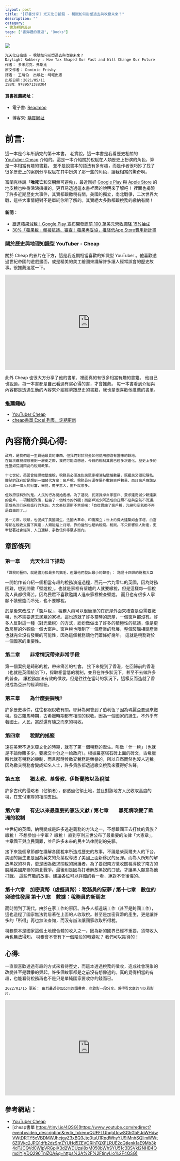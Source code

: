 ```yaml
---
layout: post
title: "[好書分享] 光天化日搶錢 - 稅賦如何形塑過去與改變未來？"
description: ""
category: 
- 書海裡的漫遊
tags: ["書海裡的漫遊", "Books"]
---
```


<div><a href="http://moo.im/a/9egioH" title="光天化日搶錢"><img src="https://cdn.readmoo.com/cover/in/ncqapdo_210x315.jpg?v=0"></a></div>




```
光天化日搶錢 - 稅賦如何形塑過去與改變未來？
Daylight Robbery : How Tax Shaped Our Past and Will Change Our Future
作者： 多米尼克．弗斯比  
原文作者： Dominic Frisby  
譯者： 王曉伯  出版社：時報出版 
出版日期：2021/05/11 
ISBN: 9789571388304
```

#### 買書推薦網址：

- 電子書: [Readmoo](http://moo.im/a/9egioH)

- 博客來: [購買網址](https://www.books.com.tw/exep/assp.php/kkdailin/products/0010890556?sloc=main&utm_source=kkdailin&utm_medium=ap-books&utm_content=recommend&utm_campaign=ap-202108)


# 前言:


這一本是今年所讀完的第十本書。 老實說，這一本書是我看歷史相關的 [YouTuber Cheap](https://www.youtube.com/channel/UCGGrblndNzi86WY5lJkQJiA) 介紹的。這是一本介紹關於稅賦在人類歷史上扮演的角色，算是一本相當有趣的書籍。 並不是說書本的語法有多有趣，而是作者很巧妙了找了很多歷史上的案例分享稅賦在其中扮演了那一些的角色，讓我相當的驚奇啊。

富蘭克林說「**唯死亡**和交**稅**無可避免」，最近剛好 [Google Play](https://www.inside.com.tw/article/22882-google-play-cut-commissions-to-15-from-30) 與 [Apple Store](https://www.bnext.com.tw/article/64765/apple-app-store-tax) 的地皮稅也吵得沸沸攘攘的，更容易透過這本書裡面的說明來了解吧！ 裡面也揭曉了許多近期歷史大事件，其實都跟繳稅有關，美國的獨立，南北戰爭，二次世界大戰，這些大事情絕對不是單純你所了解的。其實絕大多數都跟稅務的繳納有關！ 

#### 新聞：

- [跟進蘋果減稅！Google Play 宣布開發商前 100 萬美元營收調降 15%抽成](https://www.inside.com.tw/article/22882-google-play-cut-commissions-to-15-from-30)
- [30%「蘋果稅」頻被抗議、審查！蘋果再妥協，推降低App Store費用新計畫](https://www.bnext.com.tw/article/64765/apple-app-store-tax)

### 關於歷史與地理知識型 YouTuber - Cheap 

關於 Cheap 的影片在下方，這是我近期相當喜歡的知識型 YouTuber 。他喜歡透過世紀帝國的遊戲畫面，或是精美的美工繪圖來講解許多讓人經常誤會的歷史故事。很推薦追蹤一下。
<iframe width="560" height="315" src="https://www.youtube.com/embed/bJNmQavrzbw?start=559" title="YouTube video player" frameborder="0" allow="accelerometer; autoplay; clipboard-write; encrypted-media; gyroscope; picture-in-picture" allowfullscreen></iframe>

此外 Cheap 也很大方分享了他的書單，裡面真的有很多相當有趣的書籍。 他自己也說過，每一本書都是自己看過有寫心得的書，才會推薦。 每一本書看到介紹與內容都是透過生動的內容來介紹經濟跟歷史的書籍，我也是很喜歡他推薦的書單。

### 推薦鏈結:

- [YouTuber Cheap](https://www.youtube.com/channel/UCGGrblndNzi86WY5lJkQJiA)
- [cheap書單 Excel 列表，定期更新](https://tinyl.io/4QSG)

# 內容簡介與心得:

```
政府，是我們這一生買過最貴的東西，但我們對於稅金如何使用卻沒有置喙的餘地。
在每次繳稅深感被剝一層皮之際，我們可能沒想過，今日的稅制其實已經多次進化，歷史上多的是猶如荒誕鬧劇的稅賦政策。

十七世紀，英國曾經課徵壁爐稅，稅務員必須進到民眾家裡清點壁爐數量，既擾民又侵犯隱私，體貼的政府於是想到一個替代方案：窗戶稅。稅務員只須在屋外數算窗戶數量，而且窗戶應該足以代表一個人的財富，畢竟，房子愈大，窗戶就愈多。

但政府沒料到的是，人民的行為開始走樣。為了避稅，民眾拆掉自家窗戶、要求建商減少新建案的窗戶。一項稅賦政策，扭曲了一個城市的外觀；而窗戶減少所造成的日照不足與空氣不流通，更成為流行疾病盛行的幫凶。大文豪狄更斯不禁感嘆：「自從實施了窗戶稅，光線和空氣都不再是自由的了。」

另一方面，稅賦，也促成了美國誕生、法國大革命、印度獨立；世上的偉大建築如金字塔、白宮等都在稅收支撐下興建；人類能踏上月球，靠的當然也是納稅錢。稅賦，不只影響個人財產，更牽動著社會經濟、人口遷移、宗教信仰等眾多面向。
```

## 章節條列

### 第一章　　光天化日下搶劫

```
「課稅的藝術，就是盡力拔最多的鵝毛，但讓他們發出最小的聲音」： 路易十四世的財務大臣
```

一開始作者介紹一個相當有趣的稅務演進過程，西元一六九零年的英國，因為財務困難，想到開徵「壁爐稅」。也就是家裡有壁爐的人就要繳稅，但是這樣每一個稅務人員都很痛苦，因為民眾不喜歡邀請人進來家裡檢查壁爐。 而且也有很多人寧願不裝壁爐而冷死，也不要繳稅。 

於是後來改成了「窗戶稅」，稅務人員可以很簡單的在房屋外面來稽查是否需要繳稅，也不需要進去民眾的家裡。這也造就了許多當時的房屋，一個窗戶都沒有。許多人反對這一種（對光徵稅）的方式，紛紛做做出了許多的積極性的抗議，像是更改房屋的外觀像一個大窗戶。窗戶稅也限制了一個產業的發展，整個玻璃相關產業也就完全沒有發展的可能性，因為這個稅務讓他們蕭條好幾年。 這就是稅務對於一個國家的重要性。

### 第二章　　非常情況帶來非常手段

第一個案例是畸形的稅，帶來痛苦的社會。 接下來提到了香港，在回歸前的香港（也就是英國統治下），採取相當低的稅制，並且在許多狀況下，甚至不去做許多的普查。 讓稅務無法有效的徵收，但是往往在當時的狀況下，這樣反而造就了香港成為亞洲的經濟樞紐。

### 第三章　　為什麼要課稅?

許多歷史事件，往往都跟稅收有關。耶穌為何會到了伯利恆？因為瑪麗亞要過來繳稅。從古羅馬時期，古希臘時期都有相關的稅收。因為一個國家的誕生，不外乎有著國土，人民，當然還有隨之而來的稅收。

### 第四章　　稅賦的搖籃

遠在美索不達米亞文化的時期，就有了第一個稅務的誕生。叫做「什一稅」（也就是不論你賺多少，要繳交十分之一給政府）。根據羅塞塔石碑上面的碑文，古希臘時代就有稅務的機制，而且那時候繳交稅務是榮譽的，所以自然而然也沒人逃稅。因為繳交稅務會變成知名人士，許多貴族都透過繳交稅務來獲得好名聲。

### 第五章　　猶太教、基督教、伊斯蘭教以及稅賦

許多古代的侵略者（佔領者），都透過佔領土地，並且對該地方人民收取高度的稅，在支付軍隊的相關支出。 

### 第六章　　有史以來最重要的憲法文獻 / 第七章　　黑死病改變了歐洲的稅制

中世紀的英國，納稅變成是許多逃避義務的方法之一，不想跟國王去打仗的貴族？繳稅！ 不想參加十字軍？ 繳稅！ 直到亨利三世公布了最重要的法律「大憲章」，主章國王與庶民同罪，並且許多未來的民主法律開創的先驅。

接下來幾個章節都在講解各國稅率所造成歷史的故事，不論是柴契爾夫人的下台。美國的誕生更是因為英文的茶葉稅導致了美國上面新移民的反彈。而為人所知的解放黑奴的林肯，更是因為徵求關稅的擁護者。為了要跟南方徵收關稅導致了南方的脫離美國邦聯的南北戰爭。最後則是因為打著解放黑奴的口號，才讓黑人願意為他打戰。 這些有趣的故事，建議各位可以詳細的看一看，絕對不會後悔的。

### 第十六章　加密貨幣（虛擬貨幣）：稅務員的惡夢 / 第十七章　數位的突破性發展 第十八章　數據：稅務員的新朋友
而時間到了現代，由於在家工作的原因。許多人都遠端工作（甚至是跨國工作），這也造程了國家無法對居著在上面的人收取稅。甚至是加密貨幣的產生，更是讓許多的「所得」再也無法查詢，而沒有辦法讓國家收取所得稅。

稅務原本是國家這個土地總合體的收入之一，因為新的國界已經不重要，貨幣收入再也無法得知。 稅務會不會有下一個階段的轉變呢？ 我們可以期待的！

## 心得:

一直很喜歡透過有趣的方式來看待歷史，而這本透過稅務的徵收，造成社會現象的改變甚至是戰爭的興起。許多個故事都是之前沒有想像過的。真的覺得相當的有趣，也能看待稅務再也不是只是單純國家要收你的錢而已。 

`2022/01/15 更新： 由於最近參加公司的讀書會，也錄影一段分享。懶得看文章的可以看影片。`

<iframe width="560" height="315" src="https://www.youtube.com/embed/VGsasooHRvc" title="YouTube video player" frameborder="0" allow="accelerometer; autoplay; clipboard-write; encrypted-media; gyroscope; picture-in-picture" allowfullscreen></iframe>

## 參考網站：

- [YouTuber Cheap](https://www.youtube.com/channel/UCGGrblndNzi86WY5lJkQJiA)
-  [cheap書單 https://tinyl.io/4QSG](https://www.youtube.com/redirect?event=video_description&redir_token=QUFFLUhqbUcwSGhGbEJoWHdwVWtDRTY5eVBDMWJhcjgyZ3xBQ3Jtc0tuU1RpdWhyYU9iMnhSQllmWWt6Z0Vkc2JPQ1dfb2dzSmZYUHd5ZEVORlhTQXFLRUE2cGtIenk1aE9Mb3k4dTJCQVd0WlpVRGpjX3d2WDUzal8xM050bWhSYU51c3BSVkl2NHB4QmdlYjVDQ296TnlZOA&q=https%3A%2F%2Ftinyl.io%2F4QSG)

